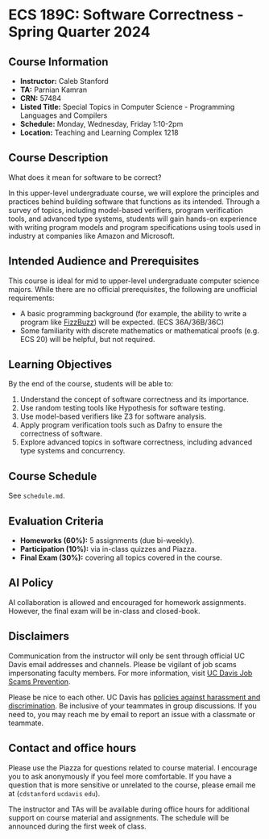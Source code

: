 # ECS 189C: Software Correctness - Spring Quarter 2024

## Course Information

- **Instructor:** Caleb Stanford
- **TA:** Parnian Kamran
- **CRN:** 57484
- **Listed Title:** Special Topics in Computer Science - Programming Languages and Compilers
- **Schedule:** Monday, Wednesday, Friday 1:10-2pm
- **Location:** Teaching and Learning Complex 1218

## Course Description

What does it mean for software to be correct?

In this upper-level undergraduate course, we will explore the principles and practices behind building software that functions as its intended. Through a survey of topics, including model-based verifiers, program verification tools, and advanced type systems, students will gain hands-on experience with writing program models and program specifications using tools used in industry at companies like Amazon and Microsoft.

## Intended Audience and Prerequisites

This course is ideal for mid to upper-level undergraduate computer science majors.
While there are no official prerequisites, the following are unofficial requirements:

- A basic programming background (for example, the ability to write a program like [FizzBuzz](https://www.hackerrank.com/challenges/fizzbuzz/problem)) will be expected. (ECS 36A/36B/36C)
- Some familiarity with discrete mathematics or mathematical proofs (e.g. ECS 20) will be helpful, but not required.

## Learning Objectives

By the end of the course, students will be able to:

1. Understand the concept of software correctness and its importance.
2. Use random testing tools like Hypothesis for software testing.
3. Use model-based verifiers like Z3 for software analysis.
4. Apply program verification tools such as Dafny to ensure the correctness of software.
5. Explore advanced topics in software correctness, including advanced type systems and concurrency.

## Course Schedule

See `schedule.md`.

## Evaluation Criteria

- **Homeworks (60%):** 5 assignments (due bi-weekly).
- **Participation (10%):** via in-class quizzes and Piazza.
- **Final Exam (30%):** covering all topics covered in the course.

## AI Policy

AI collaboration is allowed and encouraged for homework assignments. However, the final exam will be in-class and closed-book.

## Disclaimers

Communication from the instructor will only be sent through official UC Davis email addresses and channels. Please be vigilant of job scams impersonating faculty members. For more information, visit [UC Davis Job Scams Prevention](https://icc.ucdavis.edu/find/scams).

Please be nice to each other.
UC Davis has [policies against harassment and discrimination](https://hr.ucdavis.edu/departments/elr/preventing-discrimination-harassment).
Be inclusive of your teammates in group discussions.
If you need to, you may reach me by email to report an issue with a classmate or teammate.

## Contact and office hours

Please use the Piazza for questions related to course material.
I encourage you to ask anonymously if you feel more comfortable.
If you have a question that is more sensitive or unrelated to the course, please email me at (`cdstanford` `ucdavis` `edu`).

The instructor and TAs will be available during office hours for additional support on course material and assignments. The schedule will be announced during the first week of class.
